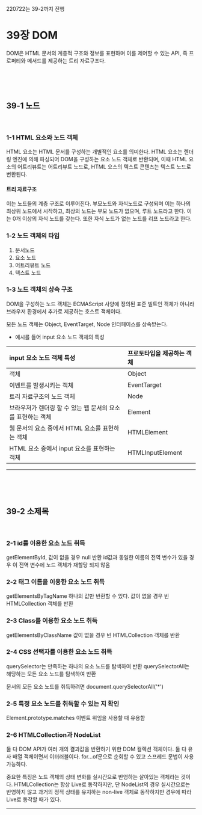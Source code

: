 220722는 39-2까지 진행

# 39장 DOM

DOM은 HTML 문서의 계층적 구조와 정보를 표현하며 이를 제어할 수 있는 API, 즉 프로퍼티와 메서드를 제공하는 트리 자료구조다.

<br>
<br>
<br>

## 39-1 노드

<br>

### 1-1 HTML 요소와 노드 객체

HTML 요소는 HTML 문서를 구성하는 개별적인 요소를 의미한다.
HTML 요소는 렌더링 엔진에 의해 파싱되어 DOM을 구성하는 요소 노드 객체로 반환되며, 이때 HTML 요소의 어트리뷰트는 어트리뷰트 노드로, HTML 요스의 텍스트 콘텐츠는 텍스트 노드로 변환된다.

#### 트리 자료구조

이는 노드들의 계층 구조로 이루어진다. 부모노드와 자식노드로 구성되며 이는 하나의 최상위 노드에서 시작하고, 최상의 노드는 부모 노드가 없으며, 루트 노드라고 한다. 이는 0개 이상의 자식 노드를 갖는다. 또한 자식 노드가 없는 노드를 리프 노드라고 한다.

### 1-2 노드 객체의 타입

1. 문서노드
2. 요소 노드
3. 어트리뷰트 노드
4. 텍스트 노드

### 1-3 노드 객체의 상속 구조

DOM을 구성하는 노드 객체는 ECMAScript 사양에 정의된 표준 빌트인 객체가 아니라 브라우저 환경에서 추가로 제공하는 호스트 객체이다.

모든 노드 객체는 Object, EventTarget, Node 인터페이스를 상속받는다.

- 예시를 들어 input 요소 노드 객체의 특성

| input 요소 노드 객체 특성                                   | 프로토타입을 제공하는 객체 |
| :---------------------------------------------------------- | :------------------------- |
| 객체                                                        | Object                     |
| 이벤트를 발생시키는 객체                                    | EventTarget                |
| 트리 자료구조의 노드 객체                                   | Node                       |
| 브라우저가 렌더링 할 수 있는 웹 문서의 요소를 표현하는 객체 | Element                    |
| 웹 문서의 요소 중에서 HTML 요소를 표현하는 객체             | HTMLElement                |
| HTML 요소 중에서 input 요소를 표현하는 객체                 | HTMLInputElement           |

---

<br>
<br>
<br>

## 39-2 소제목

<br>

### 2-1 id를 이용한 요소 노드 취득

getElementById, 값이 없을 경우 null 반환
id값과 동일한 이름의 전역 변수가 있을 경우 이 전역 변수에 노드 객체가 재할당 되지 않음

### 2-2 태그 이름을 이용한 요소 노드 취득

getElementsByTagName 하나의 값만 반환할 수 있다.
값이 없을 경우 빈 HTMLCollection 객체를 반환

### 2-3 Class를 이용한 요소 노드 취득

getElementsByClassName 값이 없을 경우 빈 HTMLCollection 객체를 반환

### 2-4 CSS 선택자를 이용한 요소 노드 취득

querySelector는 만족하는 하나의 요소 노드를 탐색하여 반환
querySelectorAll는 해당하는 모든 요소 노드를 탐색하여 반환

문서의 모든 요소 노드를 취득하려면 document.querySelectorAll('*')

### 2-5 특정 요소 노드를 취득할 수 있는 지 확인
Element.prototype.matches 이벤트 위임을 사용할 때 유용함

### 2-6 HTMLCollection과 NodeList
둘 다 DOM API가 여러 개의 결과값을 반환하기 위한 DOM 컬렉션 객체이다. 둘 다 유사 배열 객체이면서 이터러블이다. for...of문으로 순회할 수 있고 스프레드 문법이 사용 가능하다.

중요한 특징은 노드 객체의 상태 변화를 실시간으로 반영하는 살아있는 객체라는 것이다. HTMLCollection는 항상 Live로 동작하지만, 단 NodeList의 경우 실시간으로는 반영하지 않고 과거의 정적 상태를 유지하는 non-live 객체로 동작하지만 경우에 따라 Live로 동작할 때가 있다.


---

